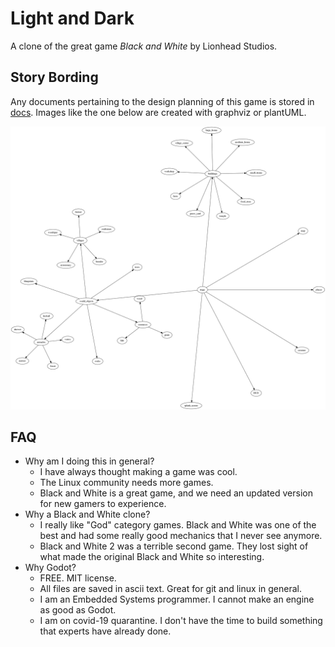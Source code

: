 # Light and Dark #

A clone of the great game _Black and White_ by Lionhead Studios.

## Story Bording ##

Any documents pertaining to the design planning of this game is stored 
in [docs](/docs). Images like the one below are created with graphviz or
plantUML.

![Scene Hierarchy](/docs/scene_hierarchy.png)



## FAQ ##
* Why am I doing this in general?
	- I have always thought making a game was cool.
	- The Linux community needs more games.
	- Black and White is a great game, and we need an updated version for new gamers to experience.
* Why a Black and White clone?
	- I really like "God" category games. Black and White was one of the best and had some really good mechanics that I never see anymore.
	- Black and White 2 was a terrible second game. They lost sight of what made the original Black and White so interesting.
* Why Godot?
	- FREE. MIT license.
	- All files are saved in ascii text. Great for git and linux in general.
	- I am an Embedded Systems programmer. I cannot make an engine as good as Godot.
	- I am on covid-19 quarantine. I don't have the time to build something that experts have already done.
